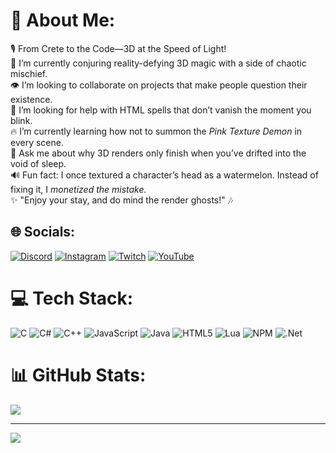 # 💫 About Me:
🎙️ From Crete to the Code—3D at the Speed of Light!<br>
🔮 I’m currently conjuring reality-defying 3D magic with a side of chaotic mischief.<br>
👁️ I’m looking to collaborate on projects that make people question their existence.<br>
📜 I’m looking for help with HTML spells that don’t vanish the moment you blink.<br>
🔥 I’m currently learning how not to summon the *Pink Texture Demon* in every scene.<br>
🎩 Ask me about why 3D renders only finish when you’ve drifted into the void of sleep.<br>
🔊 Fun fact: I once textured a character’s head as a watermelon. Instead of fixing it, I *monetized the mistake.*<br>
✨ "Enjoy your stay, and do mind the render ghosts!" 🎶


## 🌐 Socials:
[![Discord](https://img.shields.io/badge/Discord-%237289DA.svg?logo=discord&logoColor=white)](https://discord.gg/discord.gg/arj4uMDWH8) [![Instagram](https://img.shields.io/badge/Instagram-%23E4405F.svg?logo=Instagram&logoColor=white)](https://instagram.com/jerryrebuilds) [![Twitch](https://img.shields.io/badge/Twitch-%239146FF.svg?logo=Twitch&logoColor=white)](https://twitch.tv/jerryrebuilds) [![YouTube](https://img.shields.io/badge/YouTube-%23FF0000.svg?logo=YouTube&logoColor=white)](https://youtube.com/@jerryrebuilds) 

# 💻 Tech Stack:
![C](https://img.shields.io/badge/c-%2300599C.svg?style=flat&logo=c&logoColor=white) ![C#](https://img.shields.io/badge/c%23-%23239120.svg?style=flat&logo=csharp&logoColor=white) ![C++](https://img.shields.io/badge/c++-%2300599C.svg?style=flat&logo=c%2B%2B&logoColor=white) ![JavaScript](https://img.shields.io/badge/javascript-%23323330.svg?style=flat&logo=javascript&logoColor=%23F7DF1E) ![Java](https://img.shields.io/badge/java-%23ED8B00.svg?style=flat&logo=openjdk&logoColor=white) ![HTML5](https://img.shields.io/badge/html5-%23E34F26.svg?style=flat&logo=html5&logoColor=white) ![Lua](https://img.shields.io/badge/lua-%232C2D72.svg?style=flat&logo=lua&logoColor=white) ![NPM](https://img.shields.io/badge/NPM-%23CB3837.svg?style=flat&logo=npm&logoColor=white) ![.Net](https://img.shields.io/badge/.NET-5C2D91?style=flat&logo=.net&logoColor=white)
# 📊 GitHub Stats:
![](https://github-readme-stats.vercel.app/api/top-langs/?username=jrbmods&theme=gotham&hide_border=true&include_all_commits=false&count_private=false&layout=compact)

---
[![](https://visitcount.itsvg.in/api?id=jrbmods&icon=0&color=0)](https://visitcount.itsvg.in)
